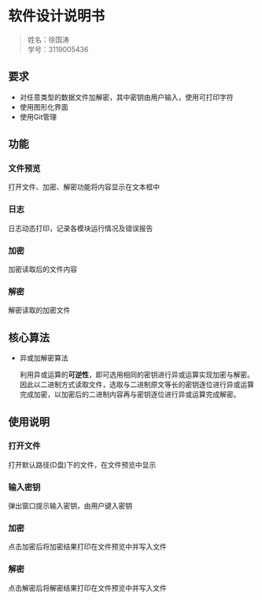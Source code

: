 # 软件设计说明书

> 姓名：徐国涛<br>
> 学号：3119005436

## 要求
- 对任意类型的数据文件加解密，其中密钥由用户输入，使用可打印字符
- 使用图形化界面
- 使用Git管理

## 功能
### 文件预览
打开文件、加密、解密功能将内容显示在文本框中
### 日志
日志动态打印，记录各模块运行情况及错误报告
### 加密
加密读取后的文件内容
### 解密
解密读取的加密文件

## 核心算法
- 异或加解密算法

    利用异或运算的**可逆性**，即可选用相同的密钥进行异或运算实现加密与解密。因此以二进制方式读取文件，选取与二进制原文等长的密钥逐位进行异或运算完成加密，以加密后的二进制内容再与密钥逐位进行异或运算完成解密。

## 使用说明
### 打开文件
打开默认路径(D盘)下的文件，在文件预览中显示
### 输入密钥
弹出窗口提示输入密钥，由用户键入密钥
### 加密
点击加密后将加密结果打印在文件预览中并写入文件
### 解密
点击解密后将解密结果打印在文件预览中并写入文件
